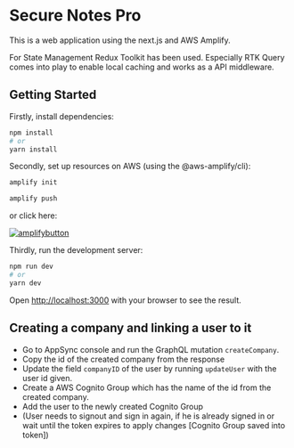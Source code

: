 # Secure Notes Pro

This is a web application using the next.js and AWS Amplify.

For State Management Redux Toolkit has been used. Especially RTK Query comes into play to enable local caching and works as a API middleware.

## Getting Started

Firstly, install dependencies:

```bash
npm install
# or
yarn install
```

Secondly, set up resources on AWS (using the @aws-amplify/cli):

```bash
amplify init
```

```bash
amplify push
```

or click here:

[![amplifybutton](https://oneclick.amplifyapp.com/button.svg)](https://console.aws.amazon.com/amplify/home#/deploy?repo=https://github.com/renegoretzka/securenotespro)

Thirdly, run the development server:

```bash
npm run dev
# or
yarn dev
```

Open [http://localhost:3000](http://localhost:3000) with your browser to see the result.

## Creating a company and linking a user to it

- Go to AppSync console and run the GraphQL mutation `createCompany`.
- Copy the id of the created company from the response
- Update the field `companyID` of the user by running `updateUser` with the user id given.
- Create a AWS Cognito Group which has the name of the id from the created company.
- Add the user to the newly created Cognito Group
- (User needs to signout and sign in again, if he is already signed in or wait until the token expires to apply changes [Cognito Group saved into token])
